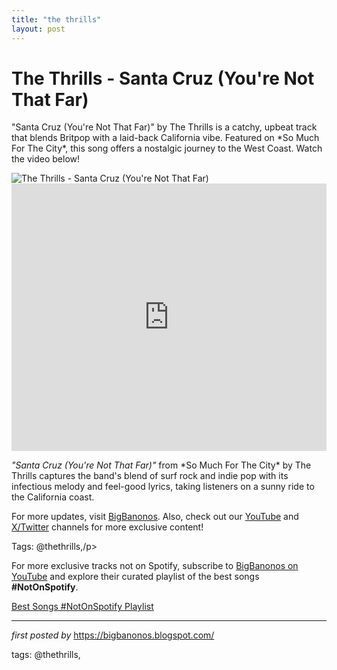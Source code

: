 ```yaml
---
title: "the thrills"
layout: post
---
```

<!-- Title of the Post -->
<h1 >The Thrills - Santa Cruz (You're Not That Far)</h1> <!-- Introductory Text -->
<p >"Santa Cruz (You're Not That Far)" by The Thrills is a catchy, upbeat track that blends Britpop with a laid-back California vibe. Featured on *So Much For The City*, this song offers a nostalgic journey to the West Coast. Watch the video below!</p> <!-- Featured Image -->
<div > <img src="https://upload.wikimedia.org/wikipedia/en/5/55/Santa_Cruz_%28You%27re_Not_That_Far%29.jpg" alt="The Thrills - Santa Cruz (You're Not That Far)" />
</div> <!-- YouTube Video Embed -->
<div > <iframe width="100%" height="428" src="https://www.youtube.com/embed/kQlsG9zEX5k" title="The Thrills - Santa Cruz (You're Not That Far)" frameborder="0" allow="accelerometer; autoplay; clipboard-write; encrypted-media; gyroscope; picture-in-picture; web-share" referrerpolicy="strict-origin-when-cross-origin" allowfullscreen></iframe>
</div> <!-- Song Information -->
<div > <p><em>"Santa Cruz (You're Not That Far)"</em> from *So Much For The City* by The Thrills captures the band's blend of surf rock and indie pop with its infectious melody and feel-good lyrics, taking listeners on a sunny ride to the California coast.</p>
</div> <!-- Footer Links -->
<div > <p>For more updates, visit <a href="https://bigbanonos.blogspot.com/" target="_blank">BigBanonos</a>. Also, check out our <a href="https://www.youtube.com/@BigBanonos" target="_blank">YouTube</a> and <a href="https://x.com/bigbanonos" target="_blank">X/Twitter</a> channels for more exclusive content!</p>
</div> <!-- Tags -->
<p >Tags: @thethrills,/p>


<!--Subscribe and Playlist Links-->
<div>
    <p>For more exclusive tracks not on Spotify, subscribe to <a href="https://www.youtube.com/@BigBanonos" target="_blank">BigBanonos on YouTube</a> and explore their curated playlist of the best songs <strong>#NotOnSpotify</strong>.</p>
    <p><a href="https://www.youtube.com/playlist?list=PLtuNtuTatqI0kFahUCbtbfenC_ET5O_tr" target="_blank">Best Songs #NotOnSpotify Playlist<br /></a></p></div>

<hr />

<p><em>first posted by</em> <a href="https://bigbanonos.blogspot.com/" rel="noopener" target="_new">https://bigbanonos.blogspot.com/</a></p>

<p>tags: @thethrills,</p>
